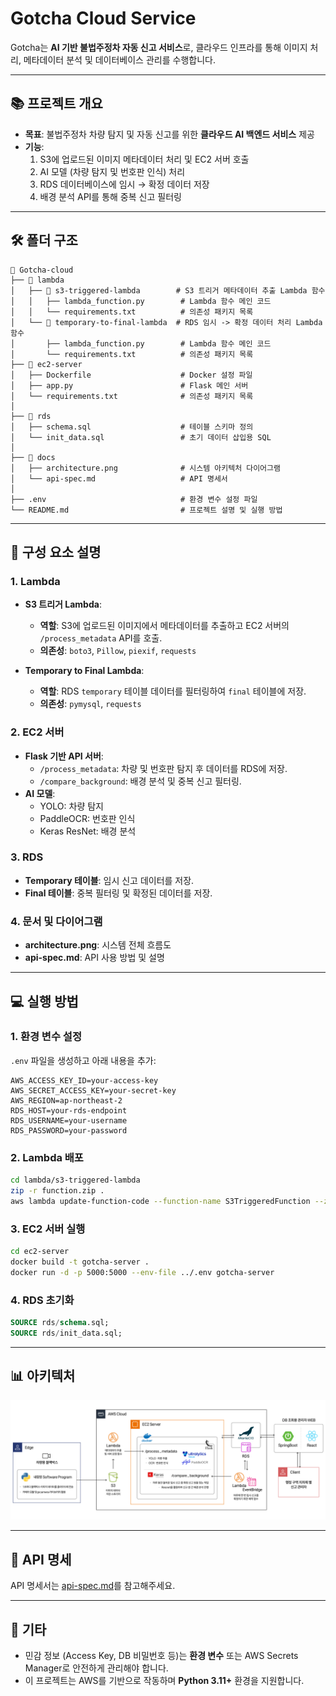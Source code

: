 # Gotcha Cloud Service

Gotcha는 **AI 기반 불법주정차 자동 신고 서비스**로, 클라우드 인프라를 통해 이미지 처리, 메타데이터 분석 및 데이터베이스 관리를 수행합니다.  

---

## 📚 **프로젝트 개요**

- **목표**: 불법주정차 차량 탐지 및 자동 신고를 위한 **클라우드 AI 백엔드 서비스** 제공
- **기능**:
  1. S3에 업로드된 이미지 메타데이터 처리 및 EC2 서버 호출
  2. AI 모델 (차량 탐지 및 번호판 인식) 처리
  3. RDS 데이터베이스에 임시 → 확정 데이터 저장
  4. 배경 분석 API를 통해 중복 신고 필터링

---

## 🛠️ **폴더 구조**

```
📂 Gotcha-cloud
├── 📂 lambda
│   ├── 📂 s3-triggered-lambda        # S3 트리거 메타데이터 추출 Lambda 함수
│   │   ├── lambda_function.py        # Lambda 함수 메인 코드
│   │   └── requirements.txt          # 의존성 패키지 목록
│   └── 📂 temporary-to-final-lambda  # RDS 임시 -> 확정 데이터 처리 Lambda 함수
│       ├── lambda_function.py        # Lambda 함수 메인 코드
│       └── requirements.txt          # 의존성 패키지 목록
├── 📂 ec2-server
│   ├── Dockerfile                    # Docker 설정 파일
│   ├── app.py                        # Flask 메인 서버
│   └── requirements.txt              # 의존성 패키지 목록
│
├── 📂 rds
│   ├── schema.sql                    # 테이블 스키마 정의
│   └── init_data.sql                 # 초기 데이터 삽입용 SQL
│
├── 📂 docs
│   ├── architecture.png              # 시스템 아키텍처 다이어그램
│   └── api-spec.md                   # API 명세서
│
├── .env                              # 환경 변수 설정 파일
└── README.md                         # 프로젝트 설명 및 실행 방법
```

---

## 🚀 **구성 요소 설명**

### 1. **Lambda**
- **S3 트리거 Lambda**:
   - **역할**: S3에 업로드된 이미지에서 메타데이터를 추출하고 EC2 서버의 `/process_metadata` API를 호출.
   - **의존성**: `boto3`, `Pillow`, `piexif`, `requests`

- **Temporary to Final Lambda**:
   - **역할**: RDS `temporary` 테이블 데이터를 필터링하여 `final` 테이블에 저장.
   - **의존성**: `pymysql`, `requests`

### 2. **EC2 서버**
- **Flask 기반 API 서버**:
   - `/process_metadata`: 차량 및 번호판 탐지 후 데이터를 RDS에 저장.
   - `/compare_background`: 배경 분석 및 중복 신고 필터링.
- **AI 모델**:
   - YOLO: 차량 탐지
   - PaddleOCR: 번호판 인식
   - Keras ResNet: 배경 분석

### 3. **RDS**
- **Temporary 테이블**: 임시 신고 데이터를 저장.
- **Final 테이블**: 중복 필터링 및 확정된 데이터를 저장.

### 4. **문서 및 다이어그램**
- **architecture.png**: 시스템 전체 흐름도
- **api-spec.md**: API 사용 방법 및 설명

---

## 💻 **실행 방법**

### 1. 환경 변수 설정
`.env` 파일을 생성하고 아래 내용을 추가:
```plaintext
AWS_ACCESS_KEY_ID=your-access-key
AWS_SECRET_ACCESS_KEY=your-secret-key
AWS_REGION=ap-northeast-2
RDS_HOST=your-rds-endpoint
RDS_USERNAME=your-username
RDS_PASSWORD=your-password
```

### 2. Lambda 배포
```bash
cd lambda/s3-triggered-lambda
zip -r function.zip .
aws lambda update-function-code --function-name S3TriggeredFunction --zip-file fileb://function.zip
```

### 3. EC2 서버 실행
```bash
cd ec2-server
docker build -t gotcha-server .
docker run -d -p 5000:5000 --env-file ../.env gotcha-server
```

### 4. RDS 초기화
```sql
SOURCE rds/schema.sql;
SOURCE rds/init_data.sql;
```

---

## 📊 **아키텍처**
![시스템 아키텍처](docs/architecture.png)

---

## 📄 **API 명세**
API 명세서는 [api-spec.md](docs/api-spec.md)를 참고해주세요.

---

## 📝 **기타**
- 민감 정보 (Access Key, DB 비밀번호 등)는 **환경 변수** 또는 AWS Secrets Manager로 안전하게 관리해야 합니다.
- 이 프로젝트는 AWS를 기반으로 작동하며 **Python 3.11+** 환경을 지원합니다.


